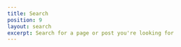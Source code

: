 ```yaml
---
title: Search
position: 9
layout: search
excerpt: Search for a page or post you're looking for
---
```


